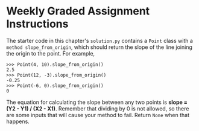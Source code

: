 # Weekly Graded Assignment Instructions

The starter code in this chapter's ``solution.py`` contains a ``Point`` class with a ``method slope_from_origin``, which should return the slope of the line joining the origin to the point. For example,

````nohighlight
>>> Point(4, 10).slope_from_origin()
2.5
>>> Point(12, -3).slope_from_origin()
-0.25
>>> Point(-6, 0).slope_from_origin()
0
````

The equation for calculating the slope between any two points is **slope = (Y2 - Y1) / (X2 - X1)**. Remember that dividing by 0 is not allowed, so there are some inputs that will cause your method to fail. Return ``None`` when that happens.
